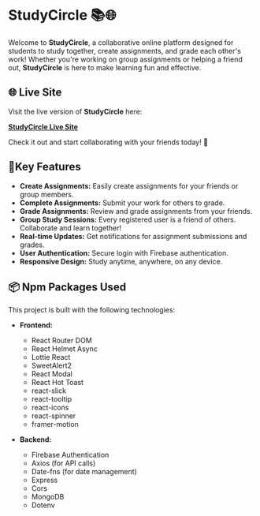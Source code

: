 # StudyCircle 📚🌐

Welcome to **StudyCircle**, a collaborative online platform designed for students to study together, create assignments, and grade each other's work! Whether you're working on group assignments or helping a friend out, **StudyCircle** is here to make learning fun and effective.

## 🌐 Live Site

Visit the live version of **StudyCircle** here:

[**StudyCircle Live Site**](https://study-circle-face7.web.app/)

Check it out and start collaborating with your friends today! 🚀

## 🚀Key Features

- **Create Assignments:** Easily create assignments for your friends or group members.
- **Complete Assignments:** Submit your work for others to grade.
- **Grade Assignments:** Review and grade assignments from your friends.
- **Group Study Sessions:** Every registered user is a friend of others. Collaborate and learn together!
- **Real-time Updates:** Get notifications for assignment submissions and grades.
- **User Authentication:** Secure login with Firebase authentication.
- **Responsive Design:** Study anytime, anywhere, on any device.

## 📦 Npm Packages Used

This project is built with the following technologies:

- **Frontend:**

  - React Router DOM
  - React Helmet Async
  - Lottie React
  - SweetAlert2
  - React Modal
  - React Hot Toast
  - react-slick
  - react-tooltip
  - react-icons
  - react-spinner
  - framer-motion

- **Backend:**
  - Firebase Authentication
  - Axios (for API calls)
  - Date-fns (for date management)
  - Express
  - Cors
  - MongoDB
  - Dotenv
